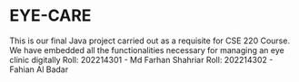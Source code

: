 # EYE-CARE
This is our final Java project carried out as a requisite for CSE 220 Course. We have embedded all the functionalities necessary for managing an eye clinic digitally
Roll: 202214301 - Md Farhan Shahriar
Roll: 202214302 - Fahian Al Badar
